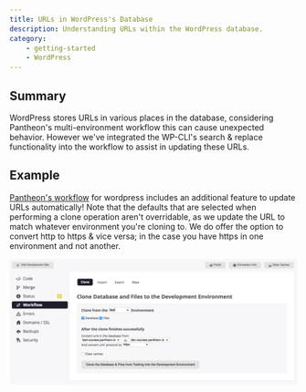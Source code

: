 ```yaml
---
title: URLs in WordPress's Database
description: Understanding URLs within the WordPress database.
category:
    - getting-started
    - WordPress
---
```


## Summary

WordPress stores URLs in various places in the database, considering Pantheon's multi-environment workflow this can cause unexpected behavior. However we've integrated the WP-CLI's search & replace functionality into the workflow to assist in updating these URLs.

## Example

[Pantheon's workflow](/docs/articles/sites/code/using-the-pantheon-workflow/) for wordpress includes an additional feature to update URLs automatically! Note that the defaults that are selected when performing a clone operation aren't overridable, as we update the URL to match whatever environment you're cloning to. We do offer the option to convert http to https & vice versa; in the case you have https in one environment and not another.

![](/source/docs/assets/images/convert-urls.png)​
